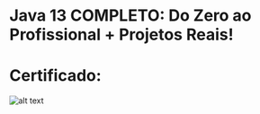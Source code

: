 # Java 13 COMPLETO: Do Zero ao Profissional + Projetos Reais!

# Certificado:

![alt text](https://udemy-certificate.s3.amazonaws.com/image/UC-7041b899-a27a-41ce-978c-1750b800f924.jpg)
